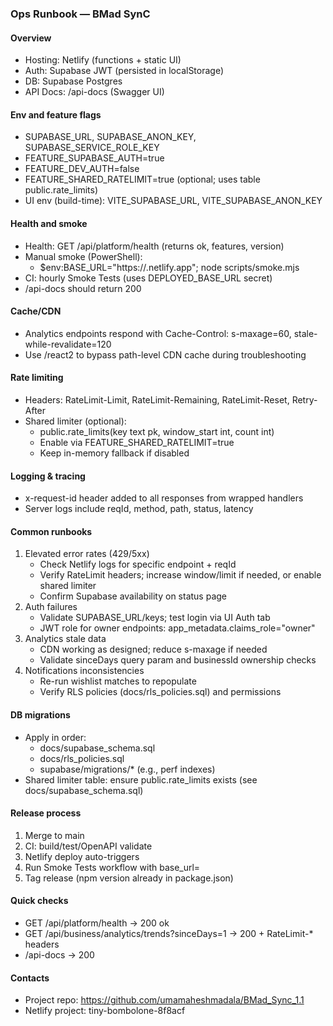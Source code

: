 ### Ops Runbook — BMad SynC

#### Overview
- Hosting: Netlify (functions + static UI)
- Auth: Supabase JWT (persisted in localStorage)
- DB: Supabase Postgres
- API Docs: /api-docs (Swagger UI)

#### Env and feature flags
- SUPABASE_URL, SUPABASE_ANON_KEY, SUPABASE_SERVICE_ROLE_KEY
- FEATURE_SUPABASE_AUTH=true
- FEATURE_DEV_AUTH=false
- FEATURE_SHARED_RATELIMIT=true (optional; uses table public.rate_limits)
- UI env (build-time): VITE_SUPABASE_URL, VITE_SUPABASE_ANON_KEY

#### Health and smoke
- Health: GET /api/platform/health (returns ok, features, version)
- Manual smoke (PowerShell):
  - $env:BASE_URL="https://<site>.netlify.app"; node scripts/smoke.mjs
- CI: hourly Smoke Tests (uses DEPLOYED_BASE_URL secret)
- /api-docs should return 200

#### Cache/CDN
- Analytics endpoints respond with Cache-Control: s-maxage=60, stale-while-revalidate=120
- Use /react2 to bypass path-level CDN cache during troubleshooting

#### Rate limiting
- Headers: RateLimit-Limit, RateLimit-Remaining, RateLimit-Reset, Retry-After
- Shared limiter (optional):
  - public.rate_limits(key text pk, window_start int, count int)
  - Enable via FEATURE_SHARED_RATELIMIT=true
  - Keep in-memory fallback if disabled

#### Logging & tracing
- x-request-id header added to all responses from wrapped handlers
- Server logs include reqId, method, path, status, latency

#### Common runbooks
1) Elevated error rates (429/5xx)
   - Check Netlify logs for specific endpoint + reqId
   - Verify RateLimit headers; increase window/limit if needed, or enable shared limiter
   - Confirm Supabase availability on status page
2) Auth failures
   - Validate SUPABASE_URL/keys; test login via UI Auth tab
   - JWT role for owner endpoints: app_metadata.claims_role="owner"
3) Analytics stale data
   - CDN working as designed; reduce s-maxage if needed
   - Validate sinceDays query param and businessId ownership checks
4) Notifications inconsistencies
   - Re-run wishlist matches to repopulate
   - Verify RLS policies (docs/rls_policies.sql) and permissions

#### DB migrations
- Apply in order:
  - docs/supabase_schema.sql
  - docs/rls_policies.sql
  - supabase/migrations/* (e.g., perf indexes)
- Shared limiter table: ensure public.rate_limits exists (see docs/supabase_schema.sql)

#### Release process
1) Merge to main
2) CI: build/test/OpenAPI validate
3) Netlify deploy auto-triggers
4) Run Smoke Tests workflow with base_url=<site>
5) Tag release (npm version already in package.json)

#### Quick checks
- GET /api/platform/health -> 200 ok
- GET /api/business/analytics/trends?sinceDays=1 -> 200 + RateLimit-* headers
- /api-docs -> 200

#### Contacts
- Project repo: https://github.com/umamaheshmadala/BMad_Sync_1.1
- Netlify project: tiny-bombolone-8f8acf


